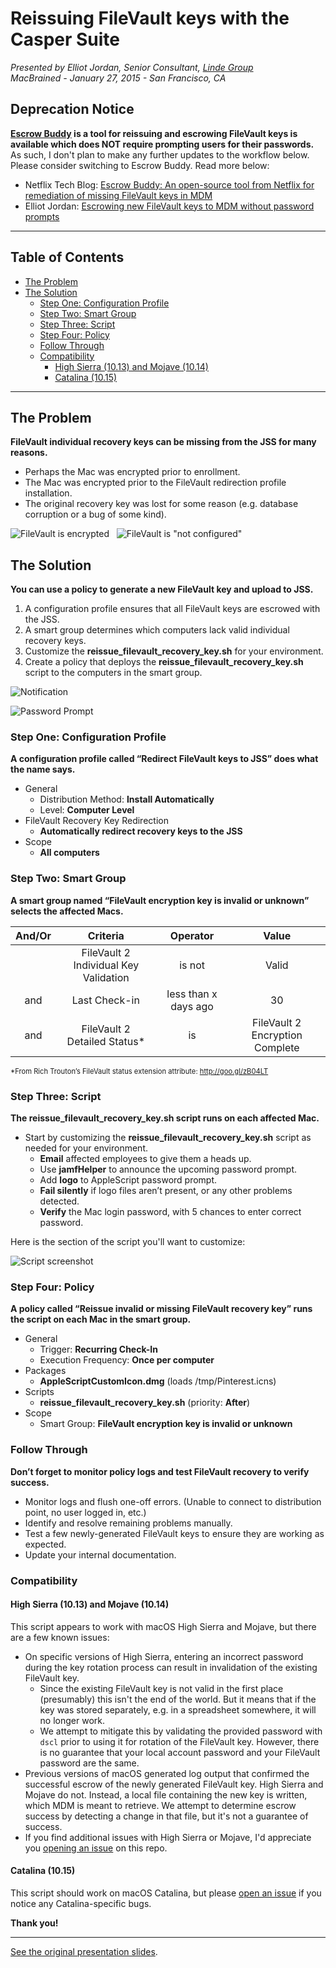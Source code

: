 # Reissuing FileVault keys with the Casper Suite <!-- omit in toc -->

_Presented by Elliot Jordan, Senior Consultant, [Linde Group](http://www.lindegroup.com)_<br />_MacBrained - January 27, 2015 - San Francisco, CA_

## Deprecation Notice <!-- omit in toc -->

**[Escrow Buddy](https://github.com/macadmins/escrow-buddy) is a tool for reissuing and escrowing FileVault keys is available which does NOT require prompting users for their passwords.** As such, I don't plan to make any further updates to the workflow below. Please consider switching to Escrow Buddy. Read more below:

- Netflix Tech Blog: [Escrow Buddy: An open-source tool from Netflix for remediation of missing FileVault keys in MDM](https://netflixtechblog.com/escrow-buddy-an-open-source-tool-from-netflix-for-remediation-of-missing-filevault-keys-in-mdm-815aef5107cd)
- Elliot Jordan: [Escrowing new FileVault keys to MDM without password prompts](https://www.elliotjordan.com/posts/filevault-reissue/)

---

## Table of Contents <!-- omit in toc -->

<!-- MarkdownTOC autolink=true depth=4 bracket=round -->

- [The Problem](#the-problem)
- [The Solution](#the-solution)
    - [Step One: Configuration Profile](#step-one-configuration-profile)
    - [Step Two: Smart Group](#step-two-smart-group)
    - [Step Three: Script](#step-three-script)
    - [Step Four: Policy](#step-four-policy)
    - [Follow Through](#follow-through)
    - [Compatibility](#compatibility)
        - [High Sierra (10.13) and Mojave (10.14)](#high-sierra-1013-and-mojave-1014)
        - [Catalina (10.15)](#catalina-1015)

<!-- /MarkdownTOC -->

---

## The Problem

__FileVault individual recovery keys can be missing from the JSS for many reasons.__

- Perhaps the Mac was encrypted prior to enrollment.
- The Mac was encrypted prior to the FileVault redirection profile installation.
- The original recovery key was lost for some reason (e.g. database corruption or a bug of some kind).

![FileVault is encrypted](images/problem1.png) &nbsp; ![FileVault is "not configured"](images/problem2.png)


## The Solution

__You can use a policy to generate a new FileVault key and upload to JSS.__

1. A configuration profile ensures that all FileVault keys are escrowed with the JSS.
2. A smart group determines which computers lack valid individual recovery keys.
3. Customize the __reissue_filevault_recovery_key.sh__ for your environment.
4. Create a policy that deploys the __reissue_filevault_recovery_key.sh__ script to the computers in the smart group.

![Notification](images/notification.png)

![Password Prompt](images/password_prompt.png)


### Step One: Configuration Profile

__A configuration profile called “Redirect FileVault keys to JSS” does what the name says.__

- General
    - Distribution Method: __Install Automatically__
    - Level: __Computer Level__
- FileVault Recovery Key Redirection
    - __Automatically redirect recovery keys to the JSS__
- Scope
    - __All computers__


### Step Two: Smart Group

__A smart group named “FileVault encryption key is invalid or unknown” selects the affected Macs.__

| And/Or |               Criteria                |       Operator       |              Value              |
| :----: | :-----------------------------------: | :------------------: | :-----------------------------: |
|        | FileVault 2 Individual Key Validation |        is not        |              Valid              |
|  and   |             Last Check-in             | less than x days ago |               30                |
|  and   |     FileVault 2 Detailed Status*      |          is          | FileVault 2 Encryption Complete |

<span style="font-size: 0.8em;">*From Rich Trouton’s FileVault status extension attribute: http://goo.gl/zB04LT</span>


### Step Three: Script

__The reissue_filevault_recovery_key.sh script runs on each affected Mac.__

- Start by customizing the __reissue_filevault_recovery_key.sh__ script as needed for your environment.
    - __Email__ affected employees to give them a heads up.
    - Use __jamfHelper__ to announce the upcoming password prompt.
    - Add __logo__ to AppleScript password prompt.
    - __Fail silently__ if logo files aren’t present, or any other problems detected.
    - __Verify__ the Mac login password, with 5 chances to enter correct password.

Here is the section of the script you'll want to customize:

![Script screenshot](images/script.png)


### Step Four: Policy

__A policy called “Reissue invalid or missing FileVault recovery key” runs the script on each Mac in the smart group.__

- General
    - Trigger: __Recurring Check-In__
    - Execution Frequency: __Once per computer__
- Packages
    - __AppleScriptCustomIcon.dmg__ (loads /tmp/Pinterest.icns)
- Scripts
    - __reissue_filevault_recovery_key.sh__ (priority: __After__)
- Scope
    - Smart Group: __FileVault encryption key is invalid or unknown__


### Follow Through

__Don’t forget to monitor policy logs and test FileVault recovery to verify success.__

- Monitor logs and flush one-off errors. (Unable to connect to distribution point, no user logged in, etc.)
- Identify and resolve remaining problems manually.
- Test a few newly-generated FileVault keys to ensure they are working as expected.
- Update your internal documentation.


### Compatibility

#### High Sierra (10.13) and Mojave (10.14)

This script appears to work with macOS High Sierra and Mojave, but there are a few known issues:

- On specific versions of High Sierra, entering an incorrect password during the key rotation process can result in invalidation of the existing FileVault key.
    - Since the existing FileVault key is not valid in the first place (presumably) this isn't the end of the world. But it means that if the key was stored separately, e.g. in a spreadsheet somewhere, it will no longer work.
    - We attempt to mitigate this by validating the provided password with `dscl` prior to using it for rotation of the FileVault key. However, there is no guarantee that your local account password and your FileVault password are the same.
- Previous versions of macOS generated log output that confirmed the successful escrow of the newly generated FileVault key. High Sierra and Mojave do not. Instead, a local file containing the new key is written, which MDM is meant to retrieve. We attempt to determine escrow success by detecting a change in that file, but it's not a guarantee of success.
- If you find additional issues with High Sierra or Mojave, I'd appreciate you [opening an issue](https://github.com/homebysix/jss-filevault-reissue/issues) on this repo.

#### Catalina (10.15)

This script should work on macOS Catalina, but please [open an issue](https://github.com/homebysix/jss-filevault-reissue/issues) if you notice any Catalina-specific bugs.


__Thank you!__


---

[See the original presentation slides](https://github.com/homebysix/misc/blob/master/2015-01-27%20MacBrained%20Reissuing%20FileVault%20Keys/MacBrained%20FileVault%20Reissue%20Slides.pdf).
